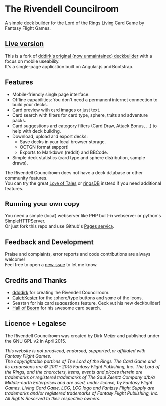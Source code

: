 # The Rivendell Councilroom

A simple deck builder for the Lord of the Rings Living Card Game by Fantasy Flight Games.  

## [Live version](http://blueluke.github.io/lotrdb)


This is a fork of [dddirk's original (now unmaintained) deckbuilder](https://github.com/ddddirk/lotrdb) with a focus on mobile useability.  
It's a single-page application built on Angular.js and Bootstrap.

## Features
* Mobile-friendly single page interface.
* Offline capabilities: You don't need a permanent internet connection to build your decks.
* Card preview with card images or just text.
* Card search with filters for card type, sphere, traits and adventure packs.
* Card suggestions and category filters (Card Draw, Attack Bonus, ...) to help with deck building.
* Download, upload and export decks:
  * Save decks in your local browser storage.
  * OCTGN format support!
  * Exports to Markdown (reddit) and BBCode.
* Simple deck statistics (card type and sphere distribution, sample draws).

The Rivendell Councilroom does not have a deck database or other community features.  
You can try the great [Love of Tales](seastan.github.io) or [ringsDB](ringsdb.com) instead if you need additional features.

## Running your own copy

You need a simple (local) webserver like PHP built-in webserver or python's SimpleHTTPServer.  
Or just fork this repo and use Github's [Pages service](https://pages.github.com/).

## Feedback and Development

Praise and complaints, error reports and code contributions are always welcome!  
Feel free to open a [new issue](https://github.com/blueluke/lotrdb/issues/new) to let me know.

## Credits and Thanks

* [ddddirk](http://github.com/ddddirk) for creating the Rivendell Councilroom.
* [CalebKester](http://github.com/calebkester) for the sphere/type buttons and some of the icons.
* [Seastan](http://github.com/seastan) for his card suggestions feature. Ceck out his [new deckbuilder](http://seastan.github.io)!
* [Hall of Beorn](http://http://hallofbeorn.com/) for his awesome card search.

## Licence + Legalese

The Rivendell Councilroom was created by Dirk Meijer and published under the GNU GPL v2 in April 2015.

*This website is not produced, endorsed, supported, or affiliated with Fantasy Flight Games.  
The copyrightable portions of The Lord of the Rings: The Card Game and its expansions are © 2011 - 2015 Fantasy Flight Publishing, Inc.
The Lord of the Rings, and the characters, items, events and places therein are trademarks or registered trademarks of The Saul Zaentz Company d/b/a Middle-earth Enterprises and are used, under license, by Fantasy Flight Games. Living Card Game, LCG, LCG logo and Fantasy Flight Supply are trademarks and/or registered trademarks of Fantasy Flight Publishing, Inc.
All Rights Reserved to their respective owners.*
